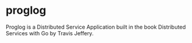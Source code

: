 # proglog
Proglog is a Distributed Service Application built in the book Distributed Services with Go by Travis Jeffery.
